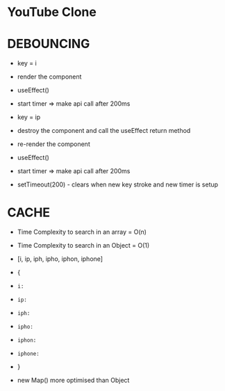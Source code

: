 # YouTube Clone

# DEBOUNCING

- key = i
- render the component
- useEffect()
- start timer => make api call after 200ms
 
- key = ip
- destroy the component and call the useEffect return method
- re-render the component
- useEffect()
- start timer => make api call after 200ms 

- setTimeout(200) - clears when new key stroke and new timer is setup

# CACHE

- Time Complexity to search in an array = O(n)
- Time Complexity to search in an Object = O(1)

- [i, ip, iph, ipho, iphon, iphone]
- {
-     i:
-     ip:
-     iph:
-     ipho:
-     iphon:
-     iphone:
- }

- new Map() more optimised than Object